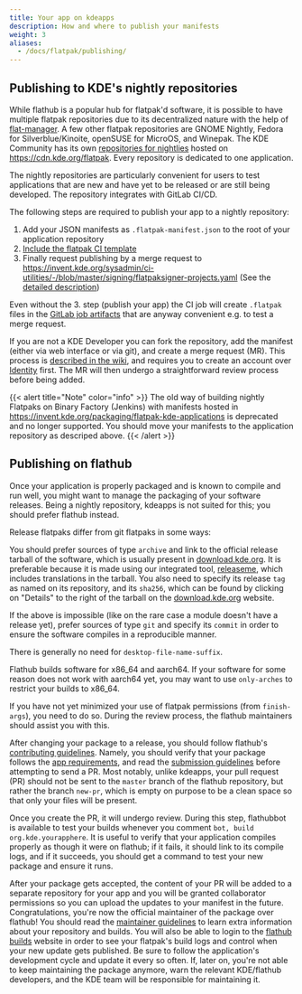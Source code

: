 ```yaml
---
title: Your app on kdeapps
description: How and where to publish your manifests
weight: 3
aliases:
  - /docs/flatpak/publishing/
---
```


## Publishing to KDE's nightly repositories 

While flathub is a popular hub for flatpak'd software, it is possible to have multiple flatpak repositories due to its decentralized nature with the help of [flat-manager](https://github.com/flatpak/flat-manager). A few other flatpak repositories are GNOME Nightly, Fedora for Silverblue/Kinoite, openSUSE for MicroOS, and Winepak. The KDE Community has its own [repositories for nightlies](https://userbase.kde.org/Tutorials/Flatpak) hosted on https://cdn.kde.org/flatpak. Every repository is dedicated to one application.

The nightly repositories are particularly convenient for users to test applications that are new and have yet to be released or are still being developed. The repository integrates with GitLab CI/CD.

The following steps are required to publish your app to a nightly repository:
1. Add your JSON manifests as `.flatpak-manifest.json` to the root of your application repository
2. [Include the flatpak CI template](https://community.kde.org/Infrastructure/Continuous_Integration_System#Including_CI_templates)
3. Finally request publishing by a merge request to https://invent.kde.org/sysadmin/ci-utilities/-/blob/master/signing/flatpaksigner-projects.yaml (See the [detailed description](https://invent.kde.org/sysadmin/ci-utilities/-/blob/master/signing/README.md#flatpaksigner))

Even without the 3. step (publish your app) the CI job will create `.flatpak` files in the [GitLab job artifacts](https://community.kde.org/Infrastructure/Continuous_Integration_System#Special_cases_and_job_artifacts) that are anyway convenient e.g. to test a merge request.

If you are not a KDE Developer you can fork the repository, add the manifest (either via web interface or via git), and create a merge request (MR). This process is [described in the wiki](https://community.kde.org/Infrastructure/GitLab), and requires you to create an account over [Identity](https://identity.kde.org/) first. The MR will then undergo a straightforward review process before being added.

{{< alert title="Note" color="info" >}}
The old way of building nightly Flatpaks on Binary Factory (Jenkins) with manifests hosted in https://invent.kde.org/packaging/flatpak-kde-applications is deprecated and no longer supported. You should move your manifests to the application repository as descriped above.
{{< /alert >}}

## Publishing on flathub

Once your application is properly packaged and is known to compile and run well, you might want to manage the packaging of your software releases. Being a nightly repository, kdeapps is not suited for this; you should prefer flathub instead.

Release flatpaks differ from git flatpaks in some ways:

You should prefer sources of type `archive` and link to the official release tarball of the software, which is usually present in [download.kde.org](https://download.kde.org). It is preferable because it is made using our integrated tool, [releaseme](https://community.kde.org/ReleasingSoftware#Creating_a_Tarball), which includes translations in the tarball. You also need to specify its release `tag` as named on its repository, and its `sha256`, which can be found by clicking on "Details" to the right of the tarball on the [download.kde.org](https://download.kde.org) website.

If the above is impossible (like on the rare case a module doesn't have a release yet), prefer sources of type `git` and specify its `commit` in order to ensure the software compiles in a reproducible manner.

There is generally no need for `desktop-file-name-suffix`.

Flathub builds software for x86_64 and aarch64. If your software for some reason does not work with aarch64 yet, you may want to use `only-arches` to restrict your builds to x86_64.

If you have not yet minimized your use of flatpak permissions (from `finish-args`), you need to do so. During the review process, the flathub maintainers should assist you with this.

After changing your package to a release, you should follow flathub's [contributing guidelines](https://github.com/flathub/flathub/blob/master/CONTRIBUTING.md). Namely, you should verify that your package follows the [app requirements](https://github.com/flathub/flathub/wiki/App-Requirements), and read the [submission guidelines](https://github.com/flathub/flathub/wiki/App-Submission) before attempting to send a PR. Most notably, unlike kdeapps, your pull request (PR) should not be sent to the `master` branch of the flathub repository, but rather the branch `new-pr`, which is empty on purpose to be a clean space so that only your files will be present.

Once you create the PR, it will undergo review. During this step, flathubbot is available to test your builds whenever you comment `bot, build org.kde.yourapphere`. It is useful to verify that your application compiles properly as though it were on flathub; if it fails, it should link to its compile logs, and if it succeeds, you should get a command to test your new package and ensure it runs.

After your package gets accepted, the content of your PR will be added to a separate repository for your app and you will be granted collaborator permissions so you can upload the updates to your manifest in the future. Congratulations, you're now the official maintainer of the package over flathub! You should read the [maintainer guidelines](https://github.com/flathub/flathub/wiki/App-Maintenance) to learn extra information about your repository and builds. You will also be able to login to the [flathub builds](https://flathub.org/builds/) website in order to see your flatpak's build logs and control when your new update gets published. Be sure to follow the application's development cycle and update it every so often. If, later on, you're not able to keep maintaining the package anymore, warn the relevant KDE/flathub developers, and the KDE team will be responsible for maintaining it.

